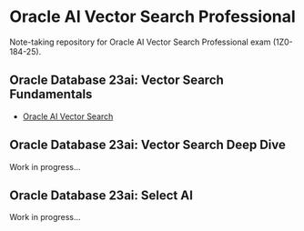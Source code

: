 # Oracle AI Vector Search Professional

Note-taking repository for Oracle AI Vector Search Professional exam (1Z0-184-25).

## Oracle Database 23ai: Vector Search Fundamentals

- [Oracle AI Vector Search](./docs/vector_search.md)

## Oracle Database 23ai: Vector Search Deep Dive

Work in progress...

## Oracle Database 23ai: Select AI

Work in progress...